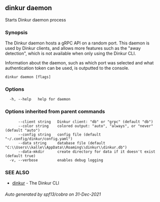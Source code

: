 ## dinkur daemon

Starts Dinkur daemon process

### Synopsis

The Dinkur daemon hosts a gRPC API on a random port.
This daemon is used by Dinkur clients, and allows more features such as the
"away detection", which is not available when only using the Dinkur CLI.

Information about the daemon, such as which port was selected and what
authentication token can be used, is outputted to the console.

```
dinkur daemon [flags]
```

### Options

```
  -h, --help   help for daemon
```

### Options inherited from parent commands

```
      --client string   Dinkur client: "db" or "grpc" (default "db")
      --color string    colored output: "auto", "always", or "never" (default "auto")
      --config string   config file (default "~/.config/dinkur/config.yaml")
      --data string     database file (default "C:\\Users\\kalle\\AppData\\Roaming\\dinkur\\dinkur.db")
      --data-mkdir      create directory for data if it doesn't exist (default true)
  -v, --verbose         enables debug logging
```

### SEE ALSO

* [dinkur](dinkur.md)	 - The Dinkur CLI

###### Auto generated by spf13/cobra on 31-Dec-2021
